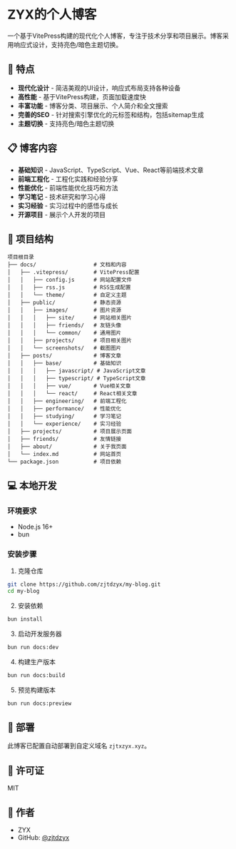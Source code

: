 # ZYX的个人博客

一个基于VitePress构建的现代化个人博客，专注于技术分享和项目展示。博客采用响应式设计，支持亮色/暗色主题切换。

## 🚀 特点

* **现代化设计** - 简洁美观的UI设计，响应式布局支持各种设备
* **高性能** - 基于VitePress构建，页面加载速度快
* **丰富功能** - 博客分类、项目展示、个人简介和全文搜索
* **完善的SEO** - 针对搜索引擎优化的元标签和结构，包括sitemap生成
* **主题切换** - 支持亮色/暗色主题切换

## 📋 博客内容

* **基础知识** - JavaScript、TypeScript、Vue、React等前端技术文章
* **前端工程化** - 工程化实践和经验分享
* **性能优化** - 前端性能优化技巧和方法
* **学习笔记** - 技术研究和学习心得
* **实习经验** - 实习过程中的感悟与成长
* **开源项目** - 展示个人开发的项目

## 📁 项目结构

```
项目根目录
├── docs/                  # 文档和内容
│   ├── .vitepress/        # VitePress配置
│   │   ├── config.js      # 网站配置文件
│   │   ├── rss.js         # RSS生成配置
│   │   └── theme/         # 自定义主题
│   ├── public/            # 静态资源
│   │   ├── images/        # 图片资源
│   │   │   ├── site/      # 网站相关图片
│   │   │   ├── friends/   # 友链头像
│   │   │   └── common/    # 通用图片
│   │   ├── projects/      # 项目相关图片
│   │   └── screenshots/   # 截图图片
│   ├── posts/             # 博客文章
│   │   ├── base/          # 基础知识
│   │   │   ├── javascript/ # JavaScript文章
│   │   │   ├── typescript/ # TypeScript文章
│   │   │   ├── vue/       # Vue相关文章
│   │   │   └── react/     # React相关文章
│   │   ├── engineering/   # 前端工程化
│   │   ├── performance/   # 性能优化
│   │   ├── studying/      # 学习笔记
│   │   └── experience/    # 实习经验
│   ├── projects/          # 项目展示页面
│   ├── friends/           # 友情链接
│   ├── about/             # 关于我页面
│   └── index.md           # 网站首页
└── package.json           # 项目依赖
```

## 💻 本地开发

### 环境要求

* Node.js 16+
* bun

### 安装步骤

1. 克隆仓库

```bash
git clone https://github.com/zjtdzyx/my-blog.git
cd my-blog
```

2. 安装依赖

```bash
bun install
```

3. 启动开发服务器

```bash
bun run docs:dev
```

4. 构建生产版本

```bash
bun run docs:build
```

5. 预览构建版本

```bash
bun run docs:preview
```

## 🚀 部署

此博客已配置自动部署到自定义域名 `zjtxzyx.xyz`。

## 📜 许可证

MIT

## 👤 作者

* ZYX
* GitHub: [@zjtdzyx](https://github.com/zjtdzyx) 
 